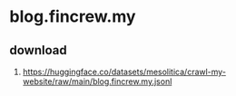 # blog.fincrew.my

## download

1. https://huggingface.co/datasets/mesolitica/crawl-my-website/raw/main/blog.fincrew.my.jsonl